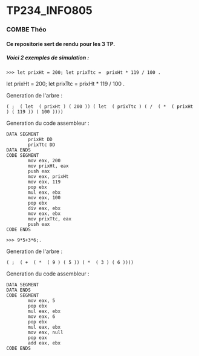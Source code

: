 # TP234_INFO805
### COMBE Théo

#### Ce repositorie sert de rendu pour les 3 TP.

##### Voici 2 exemples de simulation :

```>>> let prixHt = 200; let prixTtc =  prixHt * 119 / 100 .```

let prixHt = 200;
let prixTtc =  prixHt * 119 / 100 .

Generation de l'arbre :

```( ;  ( let  ( prixHt ) ( 200 )) ( let  ( prixTtc ) ( /  ( *  ( prixHt ) ( 119 )) ( 100 ))))```

Generation du code assembleur :

```
DATA SEGMENT
        prixHt DD
        prixTtc DD
DATA ENDS
CODE SEGMENT
        mov eax, 200
        mov prixHt, eax
        push eax
        mov eax, prixHt
        mov eax, 119
        pop ebx
        mul eax, ebx
        mov eax, 100
        pop ebx
        div eax, ebx
        mov eax, ebx
        mov prixTtc, eax
        push eax
CODE ENDS
```

```>>> 9*5+3*6;.```

Generation de l'arbre :

```( ;  ( +  ( *  ( 9 ) ( 5 )) ( *  ( 3 ) ( 6 ))))```

Generation du code assembleur :

```
DATA SEGMENT
DATA ENDS
CODE SEGMENT
        mov eax, 5
        pop ebx
        mul eax, ebx
        mov eax, 6
        pop ebx
        mul eax, ebx
        mov eax, null
        pop eax
        add eax, ebx
CODE ENDS
```
